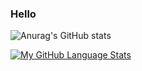 ### Hello

 
![Anurag's GitHub stats](https://github-readme-stats.vercel.app/api?username=Lagendking&show_icons=true&theme=dark)

[![My GitHub Language Stats](https://github-readme-stats.vercel.app/api/top-langs/?username=Lagendking&langs_count=5&theme=tokyonight)]()

<!--
**Lagendking/Lagendking** is a ✨ _special_ ✨ repository because its `README.md` (this file) appears on your GitHub profile.

Here are some ideas to get you started:

- 🔭 I’m currently working on ...
- 🌱 I’m currently learning ...
- 👯 I’m looking to collaborate on ...
- 🤔 I’m looking for help with ...
- 💬 Ask me about ...
- 📫 How to reach me: ...
- 😄 Pronouns: ...
- ⚡ Fun fact: ...
-->
